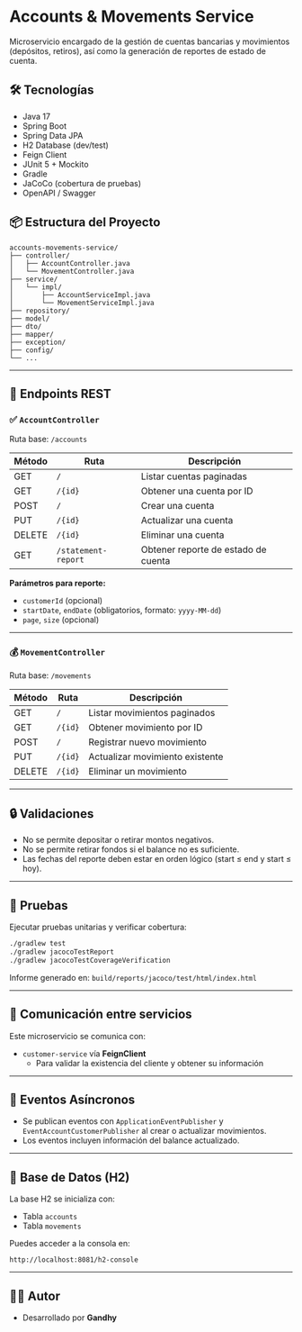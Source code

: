 # Accounts & Movements Service

Microservicio encargado de la gestión de cuentas bancarias y movimientos (depósitos, retiros), así como la generación de reportes de estado de cuenta.

## 🛠️ Tecnologías

- Java 17
- Spring Boot
- Spring Data JPA
- H2 Database (dev/test)
- Feign Client
- JUnit 5 + Mockito
- Gradle
- JaCoCo (cobertura de pruebas)
- OpenAPI / Swagger

## 📦 Estructura del Proyecto

```
accounts-movements-service/
├── controller/
│   ├── AccountController.java
│   └── MovementController.java
├── service/
│   └── impl/
│       ├── AccountServiceImpl.java
│       └── MovementServiceImpl.java
├── repository/
├── model/
├── dto/
├── mapper/
├── exception/
├── config/
└── ...
```

---

## 🔄 Endpoints REST

### ✅ `AccountController`

Ruta base: `/accounts`

| Método | Ruta                            | Descripción                              |
|--------|----------------------------------|------------------------------------------|
| GET    | `/`                              | Listar cuentas paginadas                 |
| GET    | `/{id}`                          | Obtener una cuenta por ID                |
| POST   | `/`                              | Crear una cuenta                         |
| PUT    | `/{id}`                          | Actualizar una cuenta                    |
| DELETE | `/{id}`                          | Eliminar una cuenta                      |
| GET    | `/statement-report`              | Obtener reporte de estado de cuenta      |

**Parámetros para reporte:**
- `customerId` (opcional)
- `startDate`, `endDate` (obligatorios, formato: `yyyy-MM-dd`)
- `page`, `size` (opcional)

---

### 💰 `MovementController`

Ruta base: `/movements`

| Método | Ruta       | Descripción                        |
|--------|------------|------------------------------------|
| GET    | `/`        | Listar movimientos paginados       |
| GET    | `/{id}`    | Obtener movimiento por ID          |
| POST   | `/`        | Registrar nuevo movimiento         |
| PUT    | `/{id}`    | Actualizar movimiento existente    |
| DELETE | `/{id}`    | Eliminar un movimiento             |

---

## 🔒 Validaciones

- No se permite depositar o retirar montos negativos.
- No se permite retirar fondos si el balance no es suficiente.
- Las fechas del reporte deben estar en orden lógico (start ≤ end y start ≤ hoy).

---

## 🧪 Pruebas

Ejecutar pruebas unitarias y verificar cobertura:

```bash
./gradlew test
./gradlew jacocoTestReport
./gradlew jacocoTestCoverageVerification
```

Informe generado en: `build/reports/jacoco/test/html/index.html`

---

## 📡 Comunicación entre servicios

Este microservicio se comunica con:

- `customer-service` vía **FeignClient**
    - Para validar la existencia del cliente y obtener su información

---

## 🧾 Eventos Asíncronos

- Se publican eventos con `ApplicationEventPublisher` y `EventAccountCustomerPublisher` al crear o actualizar movimientos.
- Los eventos incluyen información del balance actualizado.

---

## 🧰 Base de Datos (H2)

La base H2 se inicializa con:

- Tabla `accounts`
- Tabla `movements`

Puedes acceder a la consola en:

```
http://localhost:8081/h2-console
```

---

## 🧑‍💻 Autor

- Desarrollado por **Gandhy**
